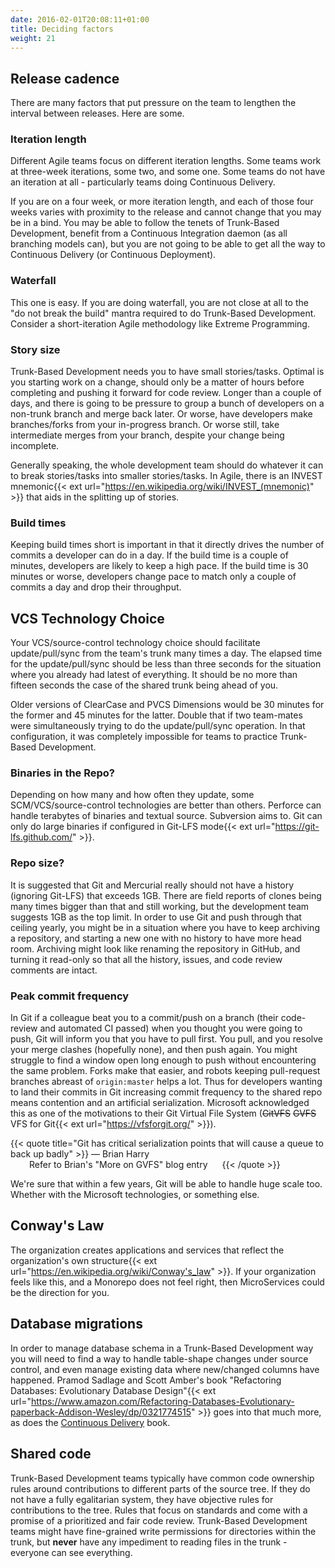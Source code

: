 ```yaml
---
date: 2016-02-01T20:08:11+01:00
title: Deciding factors
weight: 21
---
```


## Release cadence

There are many factors that put pressure on the team to lengthen the interval between releases. Here are some.

### Iteration length

Different Agile teams focus on different iteration lengths. Some teams work at three-week iterations, some two, 
and some one. Some teams do not have an iteration at all - particularly teams doing Continuous Delivery.

If you are on a four week, or more iteration length, and each of those four weeks varies with proximity to the 
release and cannot change that you may be in a bind. You may be able to follow the tenets of Trunk-Based Development, 
benefit from a Continuous Integration daemon (as all branching models can), but you are not going to be able to 
get all the way to Continuous Delivery (or Continuous Deployment).

### Waterfall

This one is easy. If you are doing waterfall, you are not close at all to the "do not break the build" mantra required
to do Trunk-Based Development. Consider a short-iteration Agile methodology like Extreme Programming.

### Story size

Trunk-Based Development needs you to have small stories/tasks. Optimal is you starting work on a change, should only be a matter
of hours before completing and pushing it forward for code review. Longer than a couple of days, and there is going to be 
pressure to group a bunch of developers on a non-trunk branch and merge back later. Or worse, have developers make 
branches/forks from your in-progress branch. Or worse still, take intermediate merges from your branch, despite your 
change being incomplete.  

Generally speaking, the whole development team should do whatever it can to break stories/tasks into smaller stories/tasks. 
In Agile, there is an INVEST mnemonic{{< ext url="https://en.wikipedia.org/wiki/INVEST_(mnemonic)" >}} that aids in the splitting
up of stories.

### Build times

Keeping build times short is important in that it directly drives the number of commits a developer can do in a day.
If the build time is a couple of minutes, developers are likely to keep a high pace. If the build time is 30 minutes or
worse, developers change pace to match only a couple of commits a day and drop their throughput.

## VCS Technology Choice

Your VCS/source-control technology choice should facilitate update/pull/sync from the team's trunk many times 
a day. The elapsed time for the update/pull/sync should be less than three seconds for the situation where you 
already had latest of everything. It should be no more than fifteen seconds the case of the shared trunk being ahead 
of you. 

Older versions of ClearCase and PVCS Dimensions would be 30 minutes for the former and 45 minutes for the latter. 
Double that if two team-mates were simultaneously trying to do the update/pull/sync operation. In that configuration, it 
was completely impossible for teams to practice Trunk-Based Development.

### Binaries in the Repo?

Depending on how many and how often they update, some SCM/VCS/source-control technologies are better than others. 
Perforce can handle terabytes of binaries and textual source. Subversion aims to. Git can only do large binaries  if 
configured in Git-LFS mode{{< ext url="https://git-lfs.github.com/" >}}.

### Repo size?

It is suggested that Git and Mercurial really should not have a history (ignoring Git-LFS) that exceeds 1GB. There are field reports of clones being 
many times bigger than that and still working, but the development team suggests 1GB as the top limit. In order to use Git 
and push through that ceiling yearly, you might be in a situation where you have to keep archiving a repository, and starting 
a new one with no history to have more head room. Archiving might look like renaming the repository in GitHub, and turning it 
read-only so that all the history, issues, and code review comments are intact.

### Peak commit frequency

In Git if a colleague beat you to a commit/push on a branch (their code-review and automated CI passed) when you 
thought you were going to push, Git will inform you that you have to pull first. You pull, and you resolve your merge clashes 
(hopefully none), and then push again. You might struggle to find a window open long enough
to push without encountering the same problem. Forks make that easier, and robots keeping 
pull-request branches abreast of `origin:master` helps a lot. Thus for developers wanting to land their commits in Git increasing 
commit frequency to the 
shared repo means contention and an artificial serialization. Microsoft acknowledged this as one
of the motivations to their Git Virtual File System (~~GitVFS~~ ~~GVFS~~ VFS for Git{{< ext url="https://vfsforgit.org/" >}}).

{{< quote title="Git has critical serialization points that will cause a queue to back up badly" >}}
<span>&mdash; Brian Harry</span><br>
<span style="margin-left: 30px">Refer to Brian's "More on GVFS" blog entry<span class="rref"><a class="inline-ref" style="border-bottom: 0" target="_blank" href="https://blogs.msdn.microsoft.com/bharry/2017/02/07/more-on-gvfs/"><img style="padding: 0 0 0 3px; width: 16px; height: 14px" src="/images/ext.png" alt=""></a></span></span>
{{< /quote >}}

We're sure that within a few years, Git will be able to handle huge scale too. Whether with the Microsoft technologies, or 
something else.

## Conway's Law

The organization creates applications and services that reflect the organization's own structure{{< ext url="https://en.wikipedia.org/wiki/Conway's_law" >}}. 
If your organization feels like this, and a Monorepo does not feel right, then MicroServices could be the direction for you.

## Database migrations

In order to manage database schema in a Trunk-Based Development way you will need to find a way to handle table-shape changes under source control, and even
manage existing data where new/changed columns have happened. Pramod Sadlage and Scott Amber's book 
"Refactoring Databases: Evolutionary Database Design"{{< ext url="https://www.amazon.com/Refactoring-Databases-Evolutionary-paperback-Addison-Wesley/dp/0321774515" >}}
goes into that much more, as does the [Continuous Delivery](/continuous-delivery/) book.

## Shared code

Trunk-Based Development teams typically have common code ownership rules around contributions to different parts
of the source tree. If they do not have a fully egalitarian system, they have objective rules for contributions to the tree. 
Rules that focus on standards and come with a promise of a prioritized and fair code review. Trunk-Based Development 
teams might have fine-grained write permissions for directories within the trunk, but **never** have any impediment 
to reading files in the trunk - everyone can see everything.

<!-- ## Parallelization

## CI capacity

## QA style

## Environments

### Developer workstations

### Shared services infra

## Code review

## Live config changes

## Tech debt accumulation

## Incident handling

## Backlog management

-->
